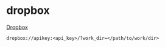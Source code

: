 # dropbox

[Dropbox](https://www.dropbox.com)

`dropbox://apikey:<api_key>/?work_dir=</path/to/work/dir>`